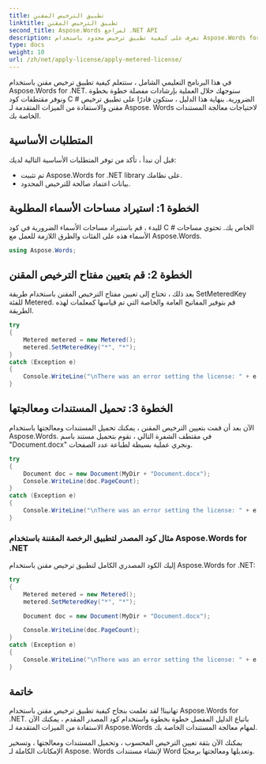 ```yaml
---
title: تطبيق الترخيص المقنن
linktitle: تطبيق الترخيص المقنن
second_title: Aspose.Words لمراجع .NET API
description: تعرف على كيفية تطبيق ترخيص محدود باستخدام Aspose.Words for .NET.
type: docs
weight: 10
url: /zh/net/apply-license/apply-metered-license/
---
```


في هذا البرنامج التعليمي الشامل ، ستتعلم كيفية تطبيق ترخيص مقنن باستخدام Aspose.Words for .NET. سنوجهك خلال العملية بإرشادات مفصلة خطوة بخطوة ونوفر مقتطفات كود C # الضرورية. بنهاية هذا الدليل ، ستكون قادرًا على تطبيق ترخيص مقنن والاستفادة من الميزات المتقدمة لـ Aspose. Words لاحتياجات معالجة المستندات الخاصة بك.

## المتطلبات الأساسية
قبل أن نبدأ ، تأكد من توفر المتطلبات الأساسية التالية لديك:
- تم تثبيت Aspose.Words for .NET library على نظامك.
- بيانات اعتماد صالحة للترخيص المحدود. 

## الخطوة 1: استيراد مساحات الأسماء المطلوبة
للبدء ، قم باستيراد مساحات الأسماء الضرورية في كود C # الخاص بك. تحتوي مساحات الأسماء هذه على الفئات والطرق اللازمة للعمل مع Aspose.Words.

```csharp
using Aspose.Words;
```

## الخطوة 2: قم بتعيين مفتاح الترخيص المقنن
بعد ذلك ، تحتاج إلى تعيين مفتاح الترخيص المقنن باستخدام طريقة SetMeteredKey للفئة Metered. قم بتوفير المفاتيح العامة والخاصة التي تم قياسها كمعلمات لهذه الطريقة.

```csharp
try
{
    Metered metered = new Metered();
    metered.SetMeteredKey("*", "*");
}
catch (Exception e)
{
    Console.WriteLine("\nThere was an error setting the license: " + e.Message);
}
```

## الخطوة 3: تحميل المستندات ومعالجتها
الآن بعد أن قمت بتعيين الترخيص المقنن ، يمكنك تحميل المستندات ومعالجتها باستخدام Aspose.Words. في مقتطف الشفرة التالي ، نقوم بتحميل مستند باسم "Document.docx" ونجري عملية بسيطة لطباعة عدد الصفحات.

```csharp
try
{
    Document doc = new Document(MyDir + "Document.docx");
    Console.WriteLine(doc.PageCount);
}
catch (Exception e)
{
    Console.WriteLine("\nThere was an error setting the license: " + e.Message);
}
```

### مثال كود المصدر لتطبيق الرخصة المقننة باستخدام Aspose.Words for .NET
إليك الكود المصدري الكامل لتطبيق ترخيص مقنن باستخدام Aspose.Words for .NET:

```csharp
try
{
    Metered metered = new Metered();
    metered.SetMeteredKey("*", "*");

    Document doc = new Document(MyDir + "Document.docx");

    Console.WriteLine(doc.PageCount);
}
catch (Exception e)
{
    Console.WriteLine("\nThere was an error setting the license: " + e.Message);
}
```

## خاتمة
تهانينا! لقد تعلمت بنجاح كيفية تطبيق ترخيص مقنن باستخدام Aspose.Words for .NET. باتباع الدليل المفصل خطوة بخطوة واستخدام كود المصدر المقدم ، يمكنك الآن الاستفادة من الميزات المتقدمة لـ Aspose.Words لمهام معالجة المستندات الخاصة بك.

يمكنك الآن بثقة تعيين الترخيص المحسوب ، وتحميل المستندات ومعالجتها ، وتسخير الإمكانات الكاملة لـ Aspose. Words لإنشاء مستندات Word وتعديلها ومعالجتها برمجيًا.